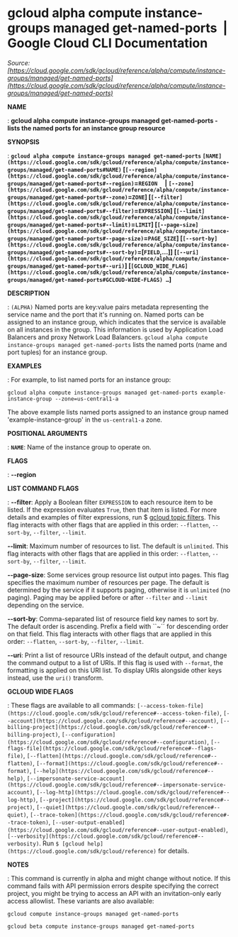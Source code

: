 # gcloud alpha compute instance-groups managed get-named-ports  |  Google Cloud CLI Documentation

*Source: [https://cloud.google.com/sdk/gcloud/reference/alpha/compute/instance-groups/managed/get-named-ports](https://cloud.google.com/sdk/gcloud/reference/alpha/compute/instance-groups/managed/get-named-ports)*

**NAME**

: **gcloud alpha compute instance-groups managed get-named-ports - lists the named ports for an instance group resource**

**SYNOPSIS**

: **`gcloud alpha compute instance-groups managed get-named-ports` `[NAME](https://cloud.google.com/sdk/gcloud/reference/alpha/compute/instance-groups/managed/get-named-ports#NAME)` [`[--region](https://cloud.google.com/sdk/gcloud/reference/alpha/compute/instance-groups/managed/get-named-ports#--region)`=`REGION`     | `[--zone](https://cloud.google.com/sdk/gcloud/reference/alpha/compute/instance-groups/managed/get-named-ports#--zone)`=`ZONE`] [`[--filter](https://cloud.google.com/sdk/gcloud/reference/alpha/compute/instance-groups/managed/get-named-ports#--filter)`=`EXPRESSION`] [`[--limit](https://cloud.google.com/sdk/gcloud/reference/alpha/compute/instance-groups/managed/get-named-ports#--limit)`=`LIMIT`] [`[--page-size](https://cloud.google.com/sdk/gcloud/reference/alpha/compute/instance-groups/managed/get-named-ports#--page-size)`=`PAGE_SIZE`] [`[--sort-by](https://cloud.google.com/sdk/gcloud/reference/alpha/compute/instance-groups/managed/get-named-ports#--sort-by)`=[`FIELD`,…]] [`[--uri](https://cloud.google.com/sdk/gcloud/reference/alpha/compute/instance-groups/managed/get-named-ports#--uri)`] [`[GCLOUD_WIDE_FLAG](https://cloud.google.com/sdk/gcloud/reference/alpha/compute/instance-groups/managed/get-named-ports#GCLOUD-WIDE-FLAGS) …`]**

**DESCRIPTION**

: `(ALPHA)` Named ports are key:value pairs metadata representing the
service name and the port that it's running on. Named ports can be assigned to
an instance group, which indicates that the service is available on all
instances in the group. This information is used by Application Load Balancers
and proxy Network Load Balancers.
`gcloud alpha compute instance-groups managed get-named-ports` lists
the named ports (name and port tuples) for an instance group.

**EXAMPLES**

: For example, to list named ports for an instance group:

```
gcloud alpha compute instance-groups managed get-named-ports example-instance-group --zone=us-central1-a
```

The above example lists named ports assigned to an instance group named
'example-instance-group' in the
``us-central1-a`` zone.

**POSITIONAL ARGUMENTS**

: **`NAME`**:
Name of the instance group to operate on.

**FLAGS**

: **--region**

**LIST COMMAND FLAGS**

: **--filter**:
Apply a Boolean filter `EXPRESSION` to each resource item
to be listed. If the expression evaluates `True`, then that item is
listed. For more details and examples of filter expressions, run $ [gcloud topic filters](https://cloud.google.com/sdk/gcloud/reference/topic/filters). This flag
interacts with other flags that are applied in this order:
`--flatten`, `--sort-by`, `--filter`,
`--limit`.

**--limit**:
Maximum number of resources to list. The default is `unlimited`. This
flag interacts with other flags that are applied in this order:
`--flatten`, `--sort-by`, `--filter`,
`--limit`.

**--page-size**:
Some services group resource list output into pages. This flag specifies the
maximum number of resources per page. The default is determined by the service
if it supports paging, otherwise it is `unlimited` (no paging).
Paging may be applied before or after `--filter` and
`--limit` depending on the service.

**--sort-by**:
Comma-separated list of resource field key names to sort by. The default order
is ascending. Prefix a field with ``~´´ for descending order on that
field. This flag interacts with other flags that are applied in this order:
`--flatten`, `--sort-by`, `--filter`,
`--limit`.

**--uri**:
Print a list of resource URIs instead of the default output, and change the
command output to a list of URIs. If this flag is used with
`--format`, the formatting is applied on this URI list. To display
URIs alongside other keys instead, use the `uri()` transform.

**GCLOUD WIDE FLAGS**

: These flags are available to all commands: `[--access-token-file](https://cloud.google.com/sdk/gcloud/reference#--access-token-file)`,
`[--account](https://cloud.google.com/sdk/gcloud/reference#--account)`, `[--billing-project](https://cloud.google.com/sdk/gcloud/reference#--billing-project)`,
`[--configuration](https://cloud.google.com/sdk/gcloud/reference#--configuration)`,
`[--flags-file](https://cloud.google.com/sdk/gcloud/reference#--flags-file)`,
`[--flatten](https://cloud.google.com/sdk/gcloud/reference#--flatten)`, `[--format](https://cloud.google.com/sdk/gcloud/reference#--format)`, `[--help](https://cloud.google.com/sdk/gcloud/reference#--help)`, `[--impersonate-service-account](https://cloud.google.com/sdk/gcloud/reference#--impersonate-service-account)`,
`[--log-http](https://cloud.google.com/sdk/gcloud/reference#--log-http)`,
`[--project](https://cloud.google.com/sdk/gcloud/reference#--project)`, `[--quiet](https://cloud.google.com/sdk/gcloud/reference#--quiet)`, `[--trace-token](https://cloud.google.com/sdk/gcloud/reference#--trace-token)`, `[--user-output-enabled](https://cloud.google.com/sdk/gcloud/reference#--user-output-enabled)`,
`[--verbosity](https://cloud.google.com/sdk/gcloud/reference#--verbosity)`.
Run `$ [gcloud help](https://cloud.google.com/sdk/gcloud/reference)` for details.

**NOTES**

: This command is currently in alpha and might change without notice. If this
command fails with API permission errors despite specifying the correct project,
you might be trying to access an API with an invitation-only early access
allowlist. These variants are also available:

```
gcloud compute instance-groups managed get-named-ports
```

```
gcloud beta compute instance-groups managed get-named-ports
```